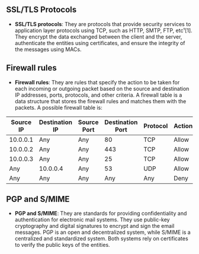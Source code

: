 ## SSL/TLS Protocols
- **SSL/TLS protocols**: They are protocols that provide security services to application layer protocols using TCP, such as HTTP, SMTP, FTP, etc¹[1]. They encrypt the data exchanged between the client and the server, authenticate the entities using certificates, and ensure the integrity of the messages using MACs.

## Firewall rules
- **Firewall rules**: They are rules that specify the action to be taken for each incoming or outgoing packet based on the source and destination IP addresses, ports, protocols, and other criteria. A firewall table is a data structure that stores the firewall rules and matches them with the packets. A possible firewall table is:

| Source IP | Destination IP | Source Port | Destination Port | Protocol | Action |
| --- | --- | --- | --- | --- | --- |
| 10.0.0.1 | Any | Any | 80 | TCP | Allow |
| 10.0.0.2 | Any | Any | 443 | TCP | Allow |
| 10.0.0.3 | Any | Any | 25 | TCP | Allow |
| Any | 10.0.0.4 | Any | 53 | UDP | Allow |
| Any | Any | Any | Any | Any | Deny |

## PGP and S/MIME
- **PGP and S/MIME**: They are standards for providing confidentiality and authentication for electronic mail systems. They use public-key cryptography and digital signatures to encrypt and sign the email messages. PGP is an open and decentralized system, while S/MIME is a centralized and standardized system. Both systems rely on certificates to verify the public keys of the entities.
